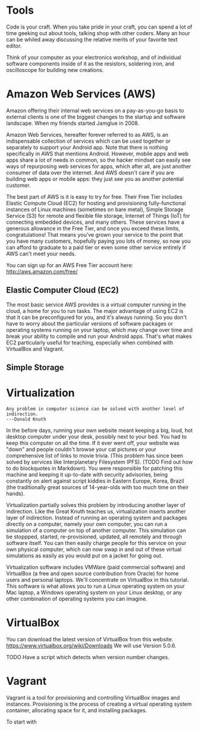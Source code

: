# Tools

Code is your craft. When you take pride in your craft, you can spend a lot of time geeking out about tools, talking shop with other coders. Many an hour can be whiled away discussing the relative merits of your favorite text editor.

Think of your computer as your electronics workshop, and of individual software components inside of it as the resistors, soldering iron, and oscilloscope for building new creations.

Amazon Web Services (AWS)
=========================

Amazon offering their internal web services on a pay-as-you-go basis to external clients is one of the biggest changes to the startup and software landscape. When my friends started Jamglue in 2008.

Amazon Web Services, hereafter forever referred to as AWS, is an indispensable collection of services which can be used together or separately to support your Android app. Note that there is nothing specifically in AWS that mentions Android. However, mobile apps and web apps share a lot of needs in common, so the hacker mindset can easily see ways of repurposing web services for apps, which after all, are just another consumer of data over the internet. And AWS doesn't care if you are building web apps or mobile apps: they just see you as another potential customer.

The best part of AWS is it is easy to try for free. Their Free Tier includes Elastic Compute Cloud (EC2) for hosting and provisioning fully-functional instances of Linux machines (sometimes on bare metal), Simple Storage Service (S3) for remote and flexible file storage, Internet of Things (IoT) for connecting embedded devices, and many others. These services have a generous allowance in the Free Tier, and once you exceed these limits, congratulations! That means you've grown your service to the point that you have many customers, hopefully paying you lots of money, so now you can afford to graduate to a paid tier or even some other service entirely if AWS can't meet your needs.

You can sign up for an AWS Free Tier account here:
http://aws.amazon.com/free/

Elastic Computer Cloud (EC2)
----------------------------

The most basic service AWS provides is a virtual computer running in the cloud, a home for you to run tasks. The major advantage of using EC2 is that it can be preconfigured for you, and it's always running. So you don't have to worry about the particular versions of software packages or operating systems running on your laptop, which may change over time and break your ability to compile and run your Android apps. That's what makes EC2 particularly useful for teaching, especially when combined with VirtualBox and Vagrant.

Simple Storage
--------------

Virtualization
==============

```
Any problem in computer science can be solved with another level of indirection.
---Donald Knuth
```

In the before days, running your own website meant keeping a big, loud, hot desktop computer under your desk, possibly next to your bed. You had to keep this computer on all the time. If it ever went off, your website was "down" and people couldn't browse your cat pictures or your comprehensive list of links to movie trivia. (This problem has since been solved by services like Interplanetary Filesystem IPFS). (TODO Find out how to do blockquotes in Markdown).
You were responsible for patching this machine and keeping it up-to-date with security advisories, being constantly on alert against script kiddies in Eastern Europe, Korea, Brazil (the traditionally great sources of 14-year-olds with too much time on their hands).

Virtualization partially solves this problem by introducing another layer of indirection. Like the Great Knuth teaches us, virtualization inserts another layer of indirection. Instead of running an operating system and packages directly on a computer, namely your own computer, you can run a simulation of a computer on top of another computer. This simulation can be stoppped, started, re-provisioned, updated, all remotely and through software itself. You can then easily charge people for this service on your own physical computer, which can now swap in and out of these virtual simulations as easily as you would put on a jacket for going out.

Virtualization software includes VMWare (paid commercial software) and VirtualBox (a free and open source contribution from Oracle) for home users and personal laptops. We'll concentrate on VirtualBox in this tutorial. This software is what allows you to run a Linux operating system on your Mac laptop, a Windows operating system on your Linux desktop, or any other combination of operating systems you can imagine.

VirtualBox
==========

You can download the latest version of VirtualBox from this website.
https://www.virtualbox.org/wiki/Downloads
We will use Version 5.0.6.

TODO Have a script which detects when version number changes.

Vagrant
=======

Vagrant is a tool for provisioning and controlling VirtualBox images and instances. Provisioning is the process of creating a virtual operating system container, allocating space for it, and installing packages.

To start with



